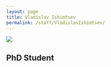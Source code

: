 ```yaml
---
layout: page
title: Vladislav Ishimtsev
permalink: /staff/VladislavIshimtsev/
---
```


![](/staff/phd-students/VladislavIshimtsev.jpg)

## PhD Student

